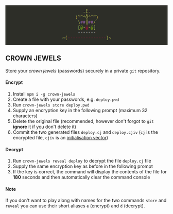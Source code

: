 <div style="background-color:#2d2e28;text-align:center;padding:10px;"><img src='misc/banner.png'/></div>  

## CROWN JEWELS
Store your _crown jewels_ (passwords) securely in a private `git` repository.


#### Encrypt
1. Install `npm i -g crown-jewels`
2. Create a file with your passwords, e.g. `deploy.pwd`
3. Run `crown-jewels store deploy.pwd`
4. Supply an encryption key in the following prompt (maximum 32 characters)
5. Delete the original file (recommended, however don't forgot to `git` __ignore__ it if you don't delete it)
6. Commit the two generated files `deploy.cj` and `deploy.cjiv` (`cj` is the encrypted file, `cjiv` is an [initialisation vector](https://en.wikipedia.org/wiki/Initialization_vector))

#### Decrypt
1. Run `crown-jewels reveal deploy` to decrypt the file `deploy.cj` file
2. Supply the same encryption key as before in the following prompt
3. If the key is correct, the command will display the contents of the file for __180__ seconds and then automatically clear the command console

#### Note
If you don't want to play along with names for the two commands `store` and `reveal` you can use their short aliases `e` (encrypt) and `d` (decrypt).